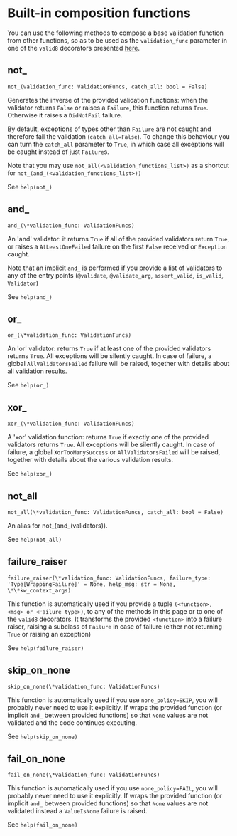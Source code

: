 # Built-in composition functions

You can use the following methods to compose a base validation function from other functions, so as to be used as the `validation_func` parameter in one of the `valid8` decorators presented [here](./index).

## not_

`not_(validation_func: ValidationFuncs, catch_all: bool = False)`

Generates the inverse of the provided validation functions: when the validator returns `False` or raises a `Failure`, this function returns `True`. Otherwise it raises a `DidNotFail` failure.

By default, exceptions of types other than `Failure` are not caught and therefore fail the validation (`catch_all=False`). To change this behaviour you can turn the `catch_all` parameter to `True`, in which case all exceptions will be caught instead of just `Failure`s.

Note that you may use `not_all(<validation_functions_list>)` as a shortcut for `not_(and_(<validation_functions_list>))`

See `help(not_)`

## and_

`and_(\*validation_func: ValidationFuncs)`

An 'and' validator: it returns `True` if all of the provided validators return `True`, or raises a `AtLeastOneFailed` failure on the first `False` received or `Exception` caught.

Note that an implicit `and_` is performed if you provide a list of validators to any of the entry points (`@validate`, `@validate_arg`, `assert_valid`, `is_valid`, `Validator`)
    
See `help(and_)`

## or_

`or_(\*validation_func: ValidationFuncs)`

An 'or' validator: returns `True` if at least one of the provided validators returns `True`. All exceptions will be silently caught. In case of failure, a global `AllValidatorsFailed` failure will be raised, together with details about all validation results.

See `help(or_)`

## xor_

`xor_(\*validation_func: ValidationFuncs)`

A 'xor' validation function: returns `True` if exactly one of the provided validators returns `True`. All exceptions will be silently caught. In case of failure, a global `XorTooManySuccess` or `AllValidatorsFailed` will be raised, together with details about the various validation results.

See `help(xor_)`

## not_all

`not_all(\*validation_func: ValidationFuncs, catch_all: bool = False)`

An alias for not_(and_(validators)).

See `help(not_all)`

## failure_raiser

`failure_raiser(\*validation_func: ValidationFuncs, failure_type: 'Type[WrappingFailure]' = None, help_msg: str = None, \*\*kw_context_args)`

This function is automatically used if you provide a tuple `(<function>, <msg>_or_<Failure_type>)`, to any of the methods in this page or to one of the `valid8` decorators. It transforms the provided `<function>` into a failure raiser, raising a subclass of `Failure` in case of failure (either not returning `True` or raising an exception)

See `help(failure_raiser)`

## skip_on_none

`skip_on_none(\*validation_func: ValidationFuncs)`

This function is automatically used if you use `none_policy=SKIP`, you will probably never need to use it explicitly. If wraps the provided function (or implicit `and_` between provided functions) so that `None` values are not validated and the code continues executing.

See `help(skip_on_none)`

## fail_on_none

`fail_on_none(\*validation_func: ValidationFuncs)`

This function is automatically used if you use `none_policy=FAIL`, you will probably never need to use it explicitly.  If wraps the provided function (or implicit `and_` between provided functions) so that `None` values are not validated instead a `ValueIsNone` failure is raised.

See `help(fail_on_none)`
